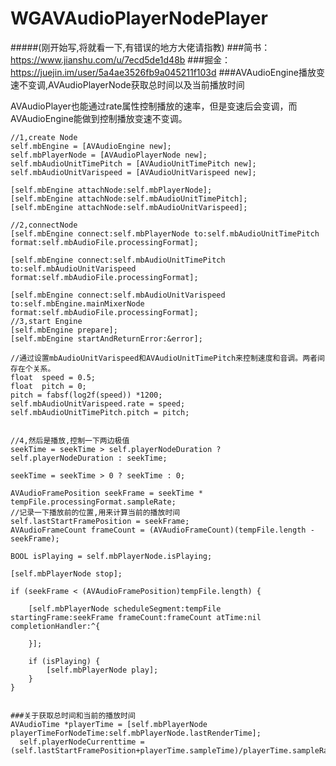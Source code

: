 # WGAVAudioPlayerNodePlayer
#####(刚开始写,将就看一下,有错误的地方大佬请指教)
###简书：https://www.jianshu.com/u/7ecd5de1d48b
###掘金：https://juejin.im/user/5a4ae3526fb9a045211f103d
###AVAudioEngine播放变速不变调,AVAudioPlayerNode获取总时间以及当前播放时间

AVAudioPlayer也能通过rate属性控制播放的速率，但是变速后会变调，而AVAudioEngine能做到控制播放变速不变调。

    //1,create Node
    self.mbEngine = [AVAudioEngine new];
    self.mbPlayerNode = [AVAudioPlayerNode new];
    self.mbAudioUnitTimePitch = [AVAudioUnitTimePitch new];
    self.mbAudioUnitVarispeed = [AVAudioUnitVarispeed new];
    
    [self.mbEngine attachNode:self.mbPlayerNode];
    [self.mbEngine attachNode:self.mbAudioUnitTimePitch];
    [self.mbEngine attachNode:self.mbAudioUnitVarispeed];
    
    //2,connectNode
    [self.mbEngine connect:self.mbPlayerNode to:self.mbAudioUnitTimePitch format:self.mbAudioFile.processingFormat];
    
    [self.mbEngine connect:self.mbAudioUnitTimePitch to:self.mbAudioUnitVarispeed format:self.mbAudioFile.processingFormat];
    
    [self.mbEngine connect:self.mbAudioUnitVarispeed to:self.mbEngine.mainMixerNode format:self.mbAudioFile.processingFormat];
    //3,start Engine
    [self.mbEngine prepare];
    [self.mbEngine startAndReturnError:&error];
   
    //通过设置mbAudioUnitVarispeed和AVAudioUnitTimePitch来控制速度和音调。两者间存在个关系。
    float  speed = 0.5;
    float  pitch = 0;
    pitch = fabsf(log2f(speed)) *1200;
    self.mbAudioUnitVarispeed.rate = speed;
    self.mbAudioUnitTimePitch.pitch = pitch;
    
    
    //4,然后是播放,控制一下两边极值
    seekTime = seekTime > self.playerNodeDuration ? self.playerNodeDuration : seekTime;
    
    seekTime = seekTime > 0 ? seekTime : 0;
    
    AVAudioFramePosition seekFrame = seekTime * tempFile.processingFormat.sampleRate;
    //记录一下播放前的位置,用来计算当前的播放时间
    self.lastStartFramePosition = seekFrame;
    AVAudioFrameCount frameCount = (AVAudioFrameCount)(tempFile.length - seekFrame);
    
    BOOL isPlaying = self.mbPlayerNode.isPlaying;
    
    [self.mbPlayerNode stop];
    
    if (seekFrame < (AVAudioFramePosition)tempFile.length) {
        
        [self.mbPlayerNode scheduleSegment:tempFile startingFrame:seekFrame frameCount:frameCount atTime:nil completionHandler:^{
            
        }];
        
        if (isPlaying) {
            [self.mbPlayerNode play];
        }
    }
   
    
    ###关于获取总时间和当前的播放时间
    AVAudioTime *playerTime = [self.mbPlayerNode playerTimeForNodeTime:self.mbPlayerNode.lastRenderTime];
      self.playerNodeCurrenttime = (self.lastStartFramePosition+playerTime.sampleTime)/playerTime.sampleRate;
